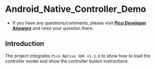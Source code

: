 # Android_Native_Controller_Demo

- If you have any questions/comments, please visit [**Pico Developer Answers**](https://devanswers.pico-interactive.com/) and raise your question there.

## Introduction

The project integrates `Pico Native SDK v1.3.6` to show how to load the controller model and show the controller button instructions.
